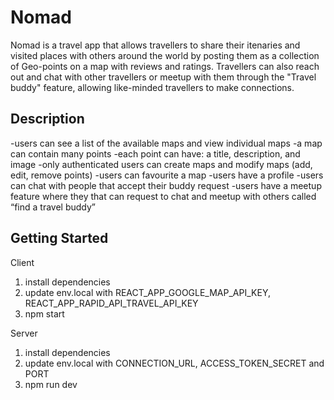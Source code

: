 # Nomad

Nomad is a travel app that allows travellers to share their itenaries and visited places with others around the world by posting them as a collection of Geo-points on a map with reviews and ratings. Travellers can also reach out and chat with other travellers or meetup with them through the "Travel buddy" feature, allowing like-minded travellers to make connections. 

## Description

-users can see a list of the available maps and view individual maps
-a map can contain many points
-each point can have: a title, description, and image
-only authenticated users can create maps and modify maps (add, edit, remove points)
-users can favourite a map
-users have a profile
-users can chat with people that accept their buddy request
-users have a meetup feature where they that can request to chat and meetup with others called “find a travel buddy”

## Getting Started

Client
1. install dependencies
2. update env.local with REACT_APP_GOOGLE_MAP_API_KEY, REACT_APP_RAPID_API_TRAVEL_API_KEY
3. npm start

Server
1. install dependencies
2. update env.local with CONNECTION_URL, ACCESS_TOKEN_SECRET and PORT
3. npm run dev